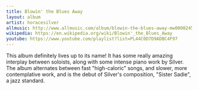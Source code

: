 ```yaml
---
title: Blowin' the Blues Away
layout: album
artist: horacesilver
allmusic: http://www.allmusic.com/album/blowin-the-blues-away-mw0000245581
wikipedia: https://en.wikipedia.org/wiki/Blowin'_the_Blues_Away
youtube: https://www.youtube.com/playlist?list=PL44C0D7D9ADBC4F97
---
```


This album definitely lives up to its name! It has some really amazing interplay between soloists, along with some intense piano work by Silver. The album alternates between fast "high-caloric" songs, and slower, more contemplative work, and is the debut of Silver's composition, "Sister Sadie", a jazz standard.
